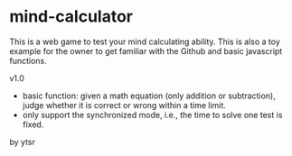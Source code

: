# mind-calculator
This is a web game to test your mind calculating ability.
This is also a toy example for the owner to get familiar with the Github and basic javascript functions.

v1.0
- basic function: given a math equation (only addition or subtraction), judge whether it is correct or wrong within a time limit.
- only support the synchronized mode, i.e., the time to solve one test is fixed.

by ytsr
